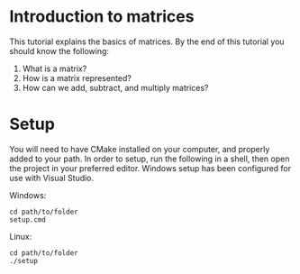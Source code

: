 # Introduction to matrices

This tutorial explains the basics of matrices. By the end of this tutorial you should know the following:

1. What is a matrix?
2. How is a matrix represented?
3. How can we add, subtract, and multiply matrices?

# Setup

You will need to have CMake installed on your computer, and properly added to your path. In order to setup, run the following in a shell, then open the project in your preferred editor. Windows setup has been configured for use with Visual Studio.

Windows:
```
cd path/to/folder
setup.cmd
```
Linux:
```
cd path/to/folder
./setup
```
